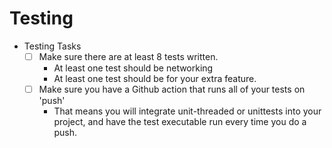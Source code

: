 # Testing

- Testing Tasks
  - [ ] Make sure there are at least 8 tests written.
  	- At least one test should be networking
	- At least one test should be for your extra feature.
  - [ ] Make sure you have a Github action that runs all of your tests on 'push'
  	- That means you will integrate unit-threaded or unittests into your project, and have the test executable run every time you do a push.
